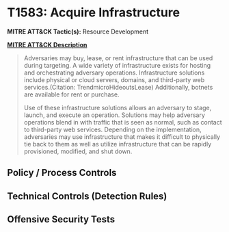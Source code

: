 # T1583: Acquire Infrastructure
**MITRE ATT&CK Tactic(s):** Resource Development

**[MITRE ATT&CK Description](https://attack.mitre.org/techniques/T1583)**
<blockquote>Adversaries may buy, lease, or rent infrastructure that can be used during targeting. A wide variety of infrastructure exists for hosting and orchestrating adversary operations. Infrastructure solutions include physical or cloud servers, domains, and third-party web services.(Citation: TrendmicroHideoutsLease) Additionally, botnets are available for rent or purchase.

Use of these infrastructure solutions allows an adversary to stage, launch, and execute an operation. Solutions may help adversary operations blend in with traffic that is seen as normal, such as contact to third-party web services. Depending on the implementation, adversaries may use infrastructure that makes it difficult to physically tie back to them as well as utilize infrastructure that can be rapidly provisioned, modified, and shut down.</blockquote>

## Policy / Process Controls
## Technical Controls (Detection Rules)

## Offensive Security Tests

